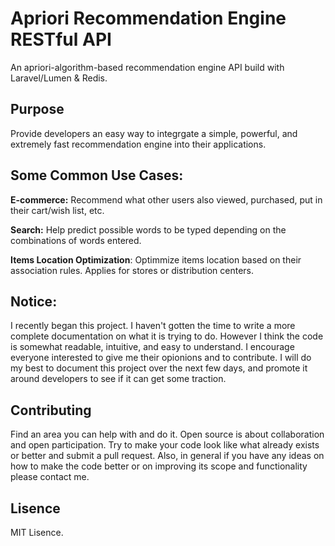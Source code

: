 # Apriori Recommendation Engine RESTful API

An apriori-algorithm-based recommendation engine API build with Laravel/Lumen &amp; Redis.

## Purpose

Provide developers an easy way to integrgate a simple, powerful, and extremely fast recommendation engine into their applications.

## Some Common Use Cases:

**E-commerce:** Recommend what other users also viewed, purchased, put in their cart/wish list, etc. <br />

**Search:** Help predict possible words to be typed depending on the combinations of words entered.  <br />

**Items Location Optimization**: Optimmize items location based on their association rules. Applies for stores or distribution centers. <br />

## Notice:

I recently began this project. I haven't gotten the time to write a more complete documentation on what it is trying to do. However I think the code is somewhat readable, intuitive, and easy to understand. I encourage everyone interested to give me their opionions and to contribute. I will do my best to document this project over the next few days, and promote it around developers to see if it can get some traction.

## Contributing 

Find an area you can help with and do it. Open source is about collaboration and open participation. Try to make your code look like what already exists or better and submit a pull request. Also, in general if you have any ideas on how to make the code better or on improving its scope and functionality please contact me.

## Lisence

MIT Lisence.
